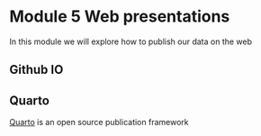 # Module 5 Web presentations

In this module we will explore how to publish our data on the web

## Github IO

## Quarto

[Quarto](https://quarto.org/) is an open source publication framework 


